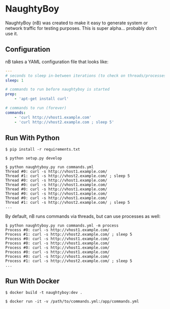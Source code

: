 # NaughtyBoy

NaughtyBoy (nB) was created to make it easy to generate system or network
traffic for testing purposes.  This is super alpha... probably don't use it.

## Configuration

nB takes a YAML configuration file that looks like:

```yaml
---
# seconds to sleep in-between iterations (to check on threads/processes)
sleep: 1

# commands to run before naughtyboy is started
prep:
    - 'apt-get install curl'

# commands to run (forever)
commands:
    - 'curl http://vhost1.example.com'
    - 'curl http://vhost2.example.com ; sleep 5'
```

## Run With Python

```
$ pip install -r requirements.txt

$ python setup.py develop

$ python naughtyboy.py run commands.yml
Thread #0: curl -s http://vhost1.example.com/
Thread #1: curl -s http://vhost2.example.com/ ; sleep 5
Thread #0: curl -s http://vhost1.example.com/
Thread #0: curl -s http://vhost1.example.com/
Thread #0: curl -s http://vhost1.example.com/
Thread #0: curl -s http://vhost1.example.com/
Thread #0: curl -s http://vhost1.example.com/
Thread #1: curl -s http://vhost2.example.com/ ; sleep 5
...
```

By default, nB runs commands via threads, but can use processes as well:

```
$ python naughtyboy.py run commands.yml -m process
Process #0: curl -s http://vhost1.example.com/
Process #1: curl -s http://vhost2.example.com/ ; sleep 5
Process #0: curl -s http://vhost1.example.com/
Process #0: curl -s http://vhost1.example.com/
Process #0: curl -s http://vhost1.example.com/
Process #0: curl -s http://vhost1.example.com/
Process #0: curl -s http://vhost1.example.com/
Process #1: curl -s http://vhost2.example.com/ ; sleep 5
...
```

## Run With Docker

```
$ docker build -t naughtyboy:dev .

$ docker run -it -v /path/to/commands.yml:/app/commands.yml
```
